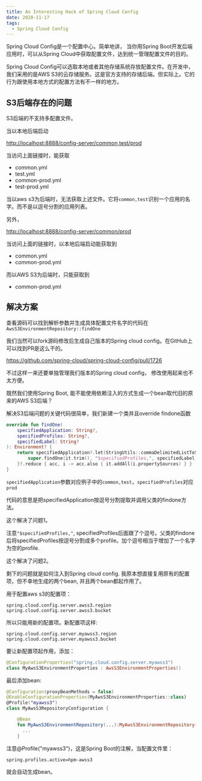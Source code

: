 ```yaml
---
title: An Interesting Hack of Spring Cloud Config
date: 2020-11-17
tags:
  - Spring Cloud Config
---
```


Spring Cloud Config是一个配置中心。简单地讲， 当你用Spring Boot开发后端应用时，可以从Spring Cloud中获取配置文件，达到统一管理配置文件的目的。

Spring Cloud Config可以选取本地或者其他存储系统存放配置文件。在开发中，我们采用的是AWS S3的云存储服务。这是官方支持的存储后端。但实际上。它的行为跟使用本地方式的配置方法有不一样的地方。

<!--more-->

## S3后端存在的问题

S3后端的不支持多配置文件。

当以本地后端启动

<http://localhost:8888/config-server/common,test/prod>

当访问上面链接时，能获取

* common.yml
* test.yml
* common-prod.yml
* test-prod.yml

当以aws s3为后端时，无法获取上述文件。它将`common,test`识别一个应用的名字。而不是以逗号分割的应用列表。

另外，

<http://localhost:8888/config-server/common/prod>

当访问上面的链接时，以本地后端启动能获取到

* common.yml
* common-prod.yml

而以AWS S3为后端时，只能获取到

* common-prod.yml
  
## 解决方案

查看源码可以找到解析参数并生成具体配置文件名字的代码在`AwsS3EnvironmentRepository::findOne`

我们当然可以fork源码修改后生成自己版本的Spring cloud config。在GitHub上可以找到PR是这么干的。

https://github.com/spring-cloud/spring-cloud-config/pull/1726

不过这样一来还要单独管理我们版本的Spring cloud config， 修改使用起来也不太方便。

既然我们使用Spring Boot, 能不能使用依赖注入的方式生成一个bean取代旧的原来的AWS S3后端？


解决S3后端问题的关键代码很简单，我们新建一个类并且override findone函数

```Kotlin
override fun findOne(
    specifiedApplication: String?,
    specifiedProfiles: String?,
    specifiedLabel: String?
): Environment? {
    return specifiedApplication?.let(StringUtils::commaDelimitedListToSet)?.map {
        super.findOne(it.trim(), "$specifiedProfiles,", specifiedLabel)
    }?.reduce { acc, i -> acc.also { it.addAll(i.propertySources) } }
}
```

`specifiedApplication`参数对应例子中的`common,test`，`specifiedProfiles`对应`prod`

代码的意思是把specifiedApplication按逗号分割提取并调用父类的findone方法。

这个解决了问题1。

注意`"$specifiedProfiles,"`, specifiedProfiles后面跟了个逗号。父类的findone后将specifiedProfiles按逗号分割成多个profile。加个逗号相当于增加了一个名字为空的profile.

这个解决了问题2。

剩下的问题就是如何注入到Spring cloud config. 我原本想直接复用原有的配置项，但不幸地生成的两个bean, 并且两个bean都起作用了。

用于配置aws s3的配置项：
```
spring.cloud.config.server.awss3.region
spring.cloud.config.server.awss3.bucket
```

所以只能用新的配置项。新配置项这样:
```
spring.cloud.config.server.myawss3.region
spring.cloud.config.server.myawss3.bucket
```

要让新配置项起作用，添加：

```Kotlin
@ConfigurationProperties("spring.cloud.config.server.myawss3")
class MyAwsS3EnvironmentProperties : AwsS3EnvironmentProperties()
```

最后添加bean:

```Kotlin
@Configuration(proxyBeanMethods = false)
@EnableConfigurationProperties(MyAwsS3EnvironmentProperties::class)
@Profile("myawss3")
class MyAwsS3RepositoryConfiguration {

    @Bean
    fun MyAwsS3EnvironmentRepository(...):MyAwsS3EnvironmentRepository{
      ...
    }
```

注意@Profile("myawss3")，这是Spring Boot的注解，当配置文件里：

```
spring.profiles.active=hpm-awss3
```

就会自动生成bean。
